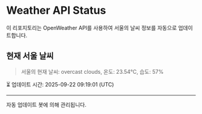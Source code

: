 
# Weather API Status

이 리포지토리는 OpenWeather API를 사용하여 서울의 날씨 정보를 자동으로 업데이트합니다.

## 현재 서울 날씨
> 서울의 현재 날씨: overcast clouds, 온도: 23.54°C, 습도: 57%

⏳ 업데이트 시간: 2025-09-22 09:19:01 (UTC)

---
자동 업데이트 봇에 의해 관리됩니다.
